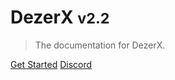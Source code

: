 # DezerX <small>v2.2</small>

> The documentation for DezerX.

[Get Started](/README.md)
[Discord](https://discord.gg/UN4VVc2hWJ)